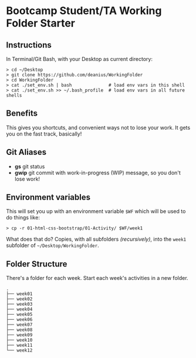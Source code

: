 # Bootcamp Student/TA Working Folder Starter

## Instructions

In Terminal/Git Bash, with your Desktop as current directory:

```
> cd ~/Desktop
> git clone https://github.com/deanius/WorkingFolder
> cd WorkingFolder
> cat ./set_env.sh | bash              # load env vars in this shell
> cat ./set_env.sh >> ~/.bash_profile  # load env vars in all future shells
```

## Benefits

This gives you shortcuts, and convenient ways not to lose your work. It gets you on the fast track, basically!

## Git Aliases

* **gs** git status
* **gwip** git commit with work-in-progress (WIP) message, so you don't lose work!

## Environment variables

This will set you up with an environment variable `$WF` which will be used to do things like:

```
> cp -r 01-html-css-bootstrap/01-Activity/ $WF/week1
```

What does that do? Copies, with all subfolders _(recursively)_, into the `week1` subfolder of `~/Desktop/WorkingFolder`.

## Folder Structure

There's a folder for each week. Start each week's activities in a new folder.

```
.
├── week01
├── week02
├── week03
├── week04
├── week05
├── week06
├── week07
├── week08
├── week09
├── week10
├── week11
└── week12
```
